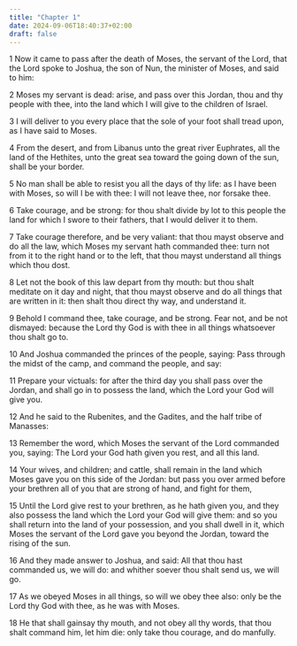 ```yaml
---
title: "Chapter 1"
date: 2024-09-06T18:40:37+02:00
draft: false
---
```




1 Now it came to pass after the death of Moses, the servant of the Lord, that the Lord spoke to Joshua, the son of Nun, the minister of Moses, and said to him:

2 Moses my servant is dead: arise, and pass over this Jordan, thou and thy people with thee, into the land which I will give to the children of Israel.

3 I will deliver to you every place that the sole of your foot shall tread upon, as I have said to Moses.

4 From the desert, and from Libanus unto the great river Euphrates, all the land of the Hethites, unto the great sea toward the going down of the sun, shall be your border.

5 No man shall be able to resist you all the days of thy life: as I have been with Moses, so will I be with thee: I will not leave thee, nor forsake thee.

6 Take courage, and be strong: for thou shalt divide by lot to this people the land for which I swore to their fathers, that I would deliver it to them.

7 Take courage therefore, and be very valiant: that thou mayst observe and do all the law, which Moses my servant hath commanded thee: turn not from it to the right hand or to the left, that thou mayst understand all things which thou dost.

8 Let not the book of this law depart from thy mouth: but thou shalt meditate on it day and night, that thou mayst observe and do all things that are written in it: then shalt thou direct thy way, and understand it.

9 Behold I command thee, take courage, and be strong. Fear not, and be not dismayed: because the Lord thy God is with thee in all things whatsoever thou shalt go to.

10 And Joshua commanded the princes of the people, saying: Pass through the midst of the camp, and command the people, and say:

11 Prepare your victuals: for after the third day you shall pass over the Jordan, and shall go in to possess the land, which the Lord your God will give you.

12 And he said to the Rubenites, and the Gadites, and the half tribe of Manasses:

13 Remember the word, which Moses the servant of the Lord commanded you, saying: The Lord your God hath given you rest, and all this land.

14 Your wives, and children; and cattle, shall remain in the land which Moses gave you on this side of the Jordan: but pass you over armed before your brethren all of you that are strong of hand, and fight for them,

15 Until the Lord give rest to your brethren, as he hath given you, and they also possess the land which the Lord your God will give them: and so you shall return into the land of your possession, and you shall dwell in it, which Moses the servant of the Lord gave you beyond the Jordan, toward the rising of the sun.

16 And they made answer to Joshua, and said: All that thou hast commanded us, we will do: and whither soever thou shalt send us, we will go.

17 As we obeyed Moses in all things, so will we obey thee also: only be the Lord thy God with thee, as he was with Moses.

18 He that shall gainsay thy mouth, and not obey all thy words, that thou shalt command him, let him die: only take thou courage, and do manfully.

